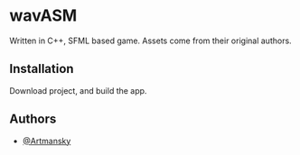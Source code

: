 # wavASM

Written in C++, SFML based game. Assets come from their original authors.

## Installation

Download project, and build the app.
## Authors

- [@Artmansky](https://github.com/Artmansky)
